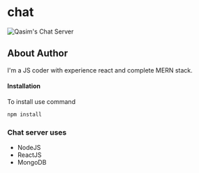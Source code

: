 # chat
![Qasim's Chat Server](https://upload.wikimedia.org/wikipedia/commons/thumb/0/0e/Tokyoship_Talk_icon_2.svg/600px-Tokyoship_Talk_icon_2.svg.png)

## About Author
I'm a JS coder with experience react and complete MERN stack.
#### Installation
To install use command 
```sh
npm install
```
### Chat server uses
  - NodeJS 
  - ReactJS
  - MongoDB
